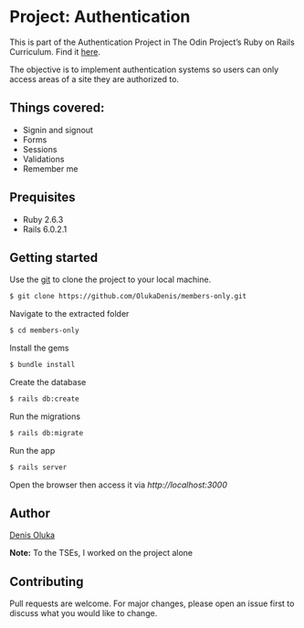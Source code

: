 # Project: Authentication

This is part of the Authentication Project in The Odin Project’s Ruby on Rails Curriculum. Find it [here](https://www.theodinproject.com/courses/ruby-on-rails/lessons/authentication).

The objective is to implement authentication systems so users can only access areas of a site they are authorized to.

## Things covered:
- Signin and signout
- Forms
- Sessions
- Validations
- Remember me

## Prequisites
- Ruby 2.6.3
- Rails 6.0.2.1

## Getting started
Use the [git](https://git-scm.com/downloads) to clone the project to your local machine.
```sh
$ git clone https://github.com/OlukaDenis/members-only.git
```

Navigate to the extracted folder
```sh
$ cd members-only
```

Install the gems
```sh
$ bundle install
```

Create the database
```sh
$ rails db:create
```

Run the migrations
```sh
$ rails db:migrate
```

Run the app
```sh
$ rails server
```

Open the browser then access it via _http://localhost:3000_

## Author
[Denis Oluka](https://github.com/OlukaDenis)

**Note:** To the TSEs, I worked on the project alone

## Contributing
Pull requests are welcome. For major changes, please open an issue first to discuss what you would like to change.
